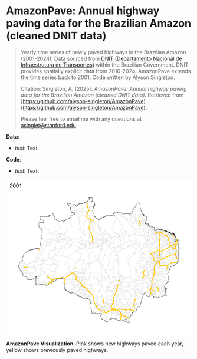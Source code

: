 # AmazonPave: Annual highway paving data for the Brazilian Amazon (cleaned DNIT data)
> Yearly time series of newly paved highways in the Brazilian Amazon (2001-2024). Data sourced from [DNIT (Departamento Nacional de Infraestrutura de Transportes)](https://www.gov.br/transportes/pt-br/assuntos/dados-de-transportes/bit/bit-mapas) within the Brazilian Government. DNIT provides spatially explicit data from 2016-2024, AmazonPave extends the time series back to 2001. Code written by Alyson Singleton.
>
> Citation: Singleton, A. (2025). *AmazonPave: Annual highway paving data for the Brazilian Amazon (cleaned DNIT data).* Retrieved from [https://github.com/alyson-singleton/AmazonPave](https://github.com/alyson-singleton/AmazonPave).
> 
> Please feel free to email me with any questions at asinglet@stanford.edu.

__Data__:
* _text_: Text.

__Code__:
* _text_: Text.

![Time series of newly paved highways in the Brazilian Amazon (2001-2024).](AmazonPave.gif)

__AmazonPave Visualization__: Pink shows new highways paved each year, yellow shows previously paved highways. 
